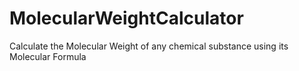 # MolecularWeightCalculator
Calculate the Molecular Weight of any chemical substance using its Molecular Formula
